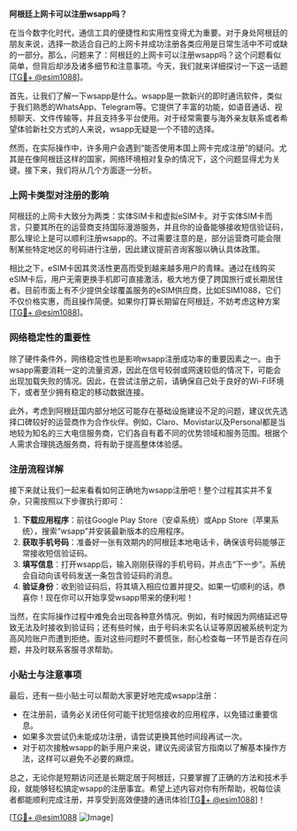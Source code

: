 **阿根廷上网卡可以注册wsapp吗？**

在当今数字化时代，通信工具的便捷性和实用性变得尤为重要。对于身处阿根廷的朋友来说，选择一款适合自己的上网卡并成功注册各类应用是日常生活中不可或缺的一部分。那么，问题来了：阿根廷的上网卡可以注册wsapp吗？这个问题看似简单，但背后却涉及诸多细节和注意事项。今天，我们就来详细探讨一下这一话题[[TG💪+ @esim1088](https://t.me/s/esim1088)]。

首先，让我们了解一下wsapp是什么。wsapp是一款新兴的即时通讯软件，类似于我们熟悉的WhatsApp、Telegram等。它提供了丰富的功能，如语音通话、视频聊天、文件传输等，并且支持多平台使用。对于经常需要与海外亲友联系或者希望体验新社交方式的人来说，wsapp无疑是一个不错的选择。

然而，在实际操作中，许多用户会遇到“能否使用本国上网卡完成注册”的疑问。尤其是在像阿根廷这样的国家，网络环境相对复杂的情况下，这个问题显得尤为关键。接下来，我们将从几个方面逐一分析。

### 上网卡类型对注册的影响

阿根廷的上网卡大致分为两类：实体SIM卡和虚拟eSIM卡。对于实体SIM卡而言，只要其所在的运营商支持国际漫游服务，并且你的设备能够接收短信验证码，那么理论上是可以顺利注册wsapp的。不过需要注意的是，部分运营商可能会限制某些特定地区的号码进行注册，因此建议提前咨询客服以确认具体政策。

相比之下，eSIM卡因其灵活性更高而受到越来越多用户的青睐。通过在线购买eSIM卡后，用户无需更换手机即可直接激活，极大地方便了跨国旅行或长期居住者。目前市面上有不少提供全球覆盖服务的eSIM供应商，比如ESIM1088，它们不仅价格实惠，而且操作简便。如果你打算长期留在阿根廷，不妨考虑这种方案[[TG💪+ @esim1088](https://t.me/s/esim1088)]。

### 网络稳定性的重要性

除了硬件条件外，网络稳定性也是影响wsapp注册成功率的重要因素之一。由于wsapp需要消耗一定的流量资源，因此在信号较弱或网速较低的情况下，可能会出现加载失败的情况。因此，在尝试注册之前，请确保自己处于良好的Wi-Fi环境下，或者至少拥有稳定的移动数据连接。

此外，考虑到阿根廷国内部分地区可能存在基础设施建设不足的问题，建议优先选择口碑较好的运营商作为合作伙伴。例如，Claro、Movistar以及Personal都是当地较为知名的三大电信服务商，它们各自有着不同的优势领域和服务范围。根据个人需求合理挑选服务商，将有助于提高整体体验感。

### 注册流程详解

接下来就让我们一起来看看如何正确地为wsapp注册吧！整个过程其实并不复杂，只需按照以下步骤执行即可：

1. **下载应用程序**：前往Google Play Store（安卓系统）或App Store（苹果系统），搜索“wsapp”并安装最新版本的应用程序。
2. **获取手机号码**：准备好一张有效期内的阿根廷本地电话卡，确保该号码能够正常接收短信验证码。
3. **填写信息**：打开wsapp后，输入刚刚获得的手机号码，并点击“下一步”。系统会自动向该号码发送一条包含验证码的消息。
4. **验证身份**：收到验证码后，将其填入相应位置并提交。如果一切顺利的话，恭喜你！现在你可以开始享受wsapp带来的便利啦！

当然，在实际操作过程中难免会出现各种意外情况。例如，有时候因为网络延迟导致无法及时接收到验证码；还有些时候，由于号码未实名认证等原因被系统判定为高风险账户而遭到拒绝。面对这些问题时不要慌张，耐心检查每一环节是否存在问题，并及时联系客服寻求帮助。

### 小贴士与注意事项

最后，还有一些小贴士可以帮助大家更好地完成wsapp注册：

- 在注册前，请务必关闭任何可能干扰短信接收的应用程序，以免错过重要信息。
- 如果多次尝试仍未能成功注册，请尝试更换其他时间段再试一次。
- 对于初次接触wsapp的新手用户来说，建议先阅读官方指南以了解基本操作方法，这样可以避免不必要的麻烦。

总之，无论你是短期访问还是长期定居于阿根廷，只要掌握了正确的方法和技术手段，就能够轻松搞定wsapp的注册事宜。希望上述内容对你有所帮助，祝每位读者都能顺利完成注册，并享受到高效便捷的通讯体验[[TG💪+ @esim1088](https://t.me/s/esim1088)]！

[[TG💪+ @esim1088](https://t.me/s/esim1088) ![Image](https://i.postimg.cc/4NQfJmqS/Snipaste-2025-05-13-00-14-12.png)]